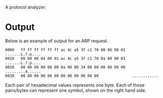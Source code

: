 A protocol analyzer.

# Output
Below is an example of output for an ARP request.

```
0000   ff ff ff ff ff ff ac 4c a5 3f c1 70 08 06 00 01   .......L.?.p....
0010   08 00 06 04 00 01 ac 4c a5 3f c1 70 0a 00 00 01   .......L.?.p....
0020   00 00 00 00 00 00 0a 00 00 34 00 00 00 00 00 00   .........4......
0030   00 00 00 00 00 00 00 00 00 00 00 00               ............
```

Each pair of hexadecimal values represents one byte. Each of those pairs/bytes can represent one symbol, shown on the right hand side.